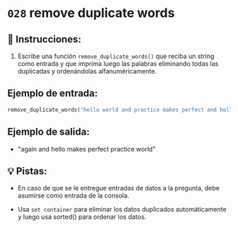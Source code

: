 # `028` remove duplicate words

## 📝 Instrucciones:

1. Escribe una función `remove_duplicate_words()` que reciba un string como entrada y que imprima luego las palabras eliminando todas las duplicadas y ordenándolas alfanuméricamente.

## Ejemplo de entrada:

```py
remove_duplicate_words("hello world and practice makes perfect and hello world again")
```

## Ejemplo de salida:

+ "again and hello makes perfect practice world"

## 💡 Pistas:

+ En caso de que se le entregue entradas de datos a la pregunta, debe asumirse como entrada de la consola.

+ Usa `set container` para eliminar los datos duplicados automáticamente y luego usa sorted() para ordenar los datos.


